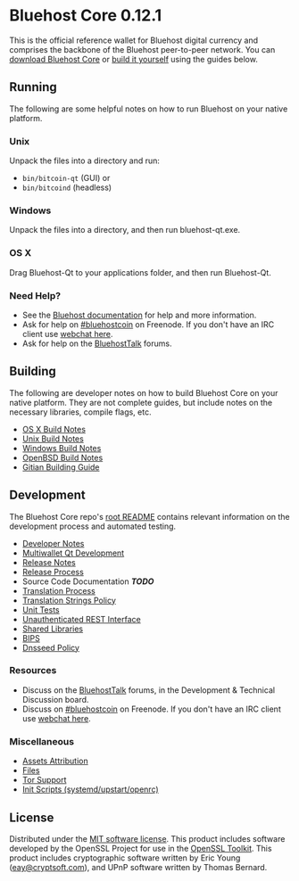 Bluehost Core 0.12.1
=====================

This is the official reference wallet for Bluehost digital currency and comprises the backbone of the Bluehost peer-to-peer network. You can [download Bluehost Core](https://www.bluehostcoin.com/downloads/) or [build it yourself](#building) using the guides below.

Running
---------------------
The following are some helpful notes on how to run Bluehost on your native platform.

### Unix

Unpack the files into a directory and run:

- `bin/bitcoin-qt` (GUI) or
- `bin/bitcoind` (headless)

### Windows

Unpack the files into a directory, and then run bluehost-qt.exe.

### OS X

Drag Bluehost-Qt to your applications folder, and then run Bluehost-Qt.

### Need Help?

* See the [Bluehost documentation](https://bluehostcore.atlassian.net/wiki/display/DOC)
for help and more information.
* Ask for help on [#bluehostcoin](http://webchat.freenode.net?channels=bluehostcore) on Freenode. If you don't have an IRC client use [webchat here](http://webchat.freenode.net?channels=bluehostcoin).
* Ask for help on the [BluehostTalk](https://bluehosttalk.org/) forums.

Building
---------------------
The following are developer notes on how to build Bluehost Core on your native platform. They are not complete guides, but include notes on the necessary libraries, compile flags, etc.

- [OS X Build Notes](build-osx.md)
- [Unix Build Notes](build-unix.md)
- [Windows Build Notes](build-windows.md)
- [OpenBSD Build Notes](build-openbsd.md)
- [Gitian Building Guide](gitian-building.md)

Development
---------------------
The Bluehost Core repo's [root README](/README.md) contains relevant information on the development process and automated testing.

- [Developer Notes](developer-notes.md)
- [Multiwallet Qt Development](multiwallet-qt.md)
- [Release Notes](release-notes.md)
- [Release Process](release-process.md)
- Source Code Documentation ***TODO***
- [Translation Process](translation_process.md)
- [Translation Strings Policy](translation_strings_policy.md)
- [Unit Tests](unit-tests.md)
- [Unauthenticated REST Interface](REST-interface.md)
- [Shared Libraries](shared-libraries.md)
- [BIPS](bips.md)
- [Dnsseed Policy](dnsseed-policy.md)

### Resources
* Discuss on the [BluehostTalk](https://bluehosttalk.org/) forums, in the Development & Technical Discussion board.
* Discuss on [#bluehostcoin](http://webchat.freenode.net/?channels=bluehostcore) on Freenode. If you don't have an IRC client use [webchat here](http://webchat.freenode.net/?channels=bluehostcoin).

### Miscellaneous
- [Assets Attribution](assets-attribution.md)
- [Files](files.md)
- [Tor Support](tor.md)
- [Init Scripts (systemd/upstart/openrc)](init.md)

License
---------------------
Distributed under the [MIT software license](http://www.opensource.org/licenses/mit-license.php).
This product includes software developed by the OpenSSL Project for use in the [OpenSSL Toolkit](https://www.openssl.org/). This product includes
cryptographic software written by Eric Young ([eay@cryptsoft.com](mailto:eay@cryptsoft.com)), and UPnP software written by Thomas Bernard.
